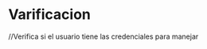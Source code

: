 # Varificacion
//Verifica si el usuario tiene las credenciales para manejar 
<meta charset="UTF-8">

<script>
     function saltarLinea() {
        document.write("<br>");
    }
    function imprimir(frase) {
        document.write(frase);
        saltarLinea();
    }
    var edad = parseInt(prompt("¿Cuál es tu edad? "));

if (edad >= 18) {
  var licencia = prompt("¿Tienes licencia de conducir? (sí, s ó si/no) ");
  if (licencia === "si" || licencia == "s" || licencia == "sí") {
    imprimir("¡Puedes conducir!");
  } else {
    imprimir("Lo siento, no puedes conducir sin licencia.");
  }
} else if (edad > 0 && edad < 18) {
  imprimir("Lo siento, debes tener al menos 18 años para conducir.");
} 

</script>

